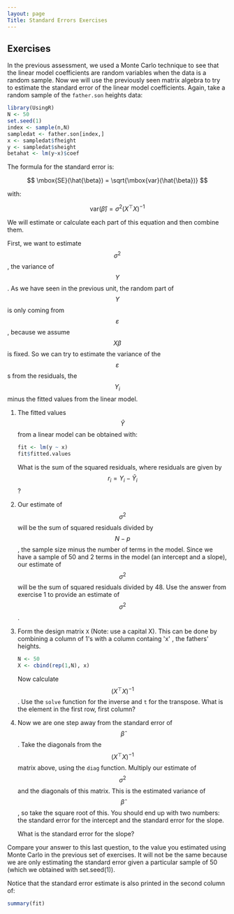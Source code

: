 ```yaml
---
layout: page
Title: Standard Errors Exercises
---
```




## Exercises

In the previous assessment, we used a Monte Carlo technique to see that the linear model coefficients are random variables when the data is a random sample. Now we will use the previously seen matrix algebra to try to estimate the standard error of the linear model coefficients. Again, take a random sample of the `father.son` heights data:


```r
library(UsingR)
N <- 50
set.seed(1)
index <- sample(n,N)
sampledat <- father.son[index,]
x <- sampledat$fheight
y <- sampledat$sheight
betahat <- lm(y~x)$coef
```

The formula for the standard error is:

$$
\mbox{SE}(\hat{\beta}) = \sqrt{\mbox{var}(\hat{\beta})}
$$

with:

$$
\mbox{var}(\hat{\beta}) = \sigma^2 (X^\top X)^{-1}
$$

We will estimate or calculate each part of this equation and then combine them.

First, we want to estimate $$\sigma^2$$, the variance of $$Y$$. As we have seen in the previous unit, the random part of $$Y$$ is only coming from $$\varepsilon$$, because we assume $$X\beta$$ is fixed. So we can try to estimate the variance of the $$\varepsilon$$ s from the residuals, the $$Y_i$$ minus the fitted values from the linear model.


1. The fitted values $$\hat{Y}$$ from a linear model can be obtained with:

    
    ```r
    fit <- lm(y ~ x)
    fit$fitted.values
    ```
    
    What is the sum of the squared residuals, where residuals are given by $$r_i = Y_i - \hat{Y}_i$$ ?



2. Our estimate of $$\sigma^2$$ will be the sum of squared residuals divided by $$N - p$$, the sample size minus the number of terms in the model. Since we have a sample of 50 and 2 terms in the model (an intercept and a slope), our estimate of $$\sigma^2$$ will be the sum of squared residuals divided by 48. Use the answer from exercise 1 to provide an estimate of $$\sigma^2$$.


  
3. Form the design matrix `X` (Note: use a capital X). This can be done by combining a column of 1's with a 
column containg 'x' , the fathers' heights.

    
    ```r
    N <- 50
    X <- cbind(rep(1,N), x)
    ```

    Now calculate $$(X^\top X)^{-1}$$. Use the `solve` function for the inverse and `t` for the transpose. What is the element in the first row, first column?


4. Now we are one step away from the standard error of $$\hat{\beta}$$. Take the diagonals from the $$(X^\top X)^{-1}$$ matrix above, using the `diag` function. Multiply our estimate of $$\sigma^2$$ and the diagonals of this matrix. This is the estimated variance of $$\hat{\beta}$$, so take the square root of this. You should end up with two numbers: the standard error for the intercept and the standard error for the slope.

    What is the standard error for the slope?



Compare your answer to this last question, to the value you estimated using Monte Carlo in the previous set of exercises. It will not be the same because we are only estimating the standard error given a particular sample of 50 (which we obtained with set.seed(1)).

Notice that the standard error estimate is also printed in the second column of:


```r
summary(fit)
```
